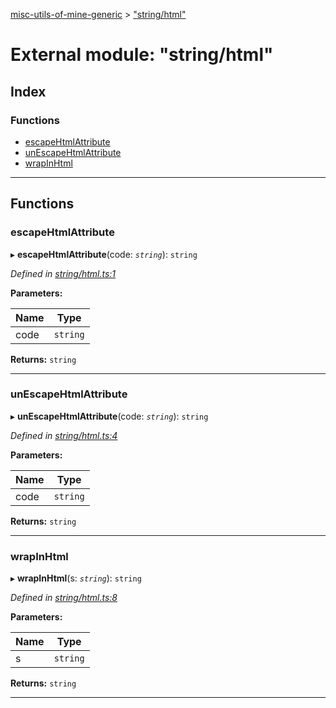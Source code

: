 [misc-utils-of-mine-generic](../README.md) > ["string/html"](../modules/_string_html_.md)

# External module: "string/html"

## Index

### Functions

* [escapeHtmlAttribute](_string_html_.md#escapehtmlattribute)
* [unEscapeHtmlAttribute](_string_html_.md#unescapehtmlattribute)
* [wrapInHtml](_string_html_.md#wrapinhtml)

---

## Functions

<a id="escapehtmlattribute"></a>

###  escapeHtmlAttribute

▸ **escapeHtmlAttribute**(code: *`string`*): `string`

*Defined in [string/html.ts:1](https://github.com/cancerberoSgx/misc-utils-of-mine/blob/f96cdd6/misc-utils-of-mine-generic/src/string/html.ts#L1)*

**Parameters:**

| Name | Type |
| ------ | ------ |
| code | `string` |

**Returns:** `string`

___
<a id="unescapehtmlattribute"></a>

###  unEscapeHtmlAttribute

▸ **unEscapeHtmlAttribute**(code: *`string`*): `string`

*Defined in [string/html.ts:4](https://github.com/cancerberoSgx/misc-utils-of-mine/blob/f96cdd6/misc-utils-of-mine-generic/src/string/html.ts#L4)*

**Parameters:**

| Name | Type |
| ------ | ------ |
| code | `string` |

**Returns:** `string`

___
<a id="wrapinhtml"></a>

###  wrapInHtml

▸ **wrapInHtml**(s: *`string`*): `string`

*Defined in [string/html.ts:8](https://github.com/cancerberoSgx/misc-utils-of-mine/blob/f96cdd6/misc-utils-of-mine-generic/src/string/html.ts#L8)*

**Parameters:**

| Name | Type |
| ------ | ------ |
| s | `string` |

**Returns:** `string`

___

